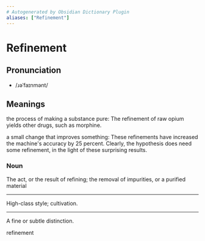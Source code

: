 ```yaml
---
# Autogenerated by Obsidian Dictionary Plugin
aliases: ["Refinement"]
---
```


# Refinement

## Pronunciation

- /ɹəˈfaɪnmənt/

## Meanings
the process of making a substance pure:
The refinement of raw opium yields other drugs, such as morphine.
 
a small change that improves something:
These refinements have increased the machine's accuracy by 25 percent.
Clearly, the hypothesis does need some refinement, in the light of these surprising results.
### Noun

The act, or the result of refining; the removal of impurities, or a purified material

---

High-class style; cultivation.

---

A fine or subtle distinction.




refinement